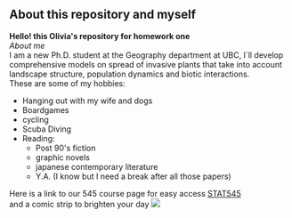 ## About this repository and myself
**Hello! this Olivia's repository for homework one**  
_About me_  
I am a new Ph.D. student at the Geography department at UBC, I´ll develop comprehensive models on spread of invasive plants that take into account landscape structure, population dynamics and biotic interactions.  
These are some of my hobbies:  

* Hanging out with my wife and dogs    
* Boardgames  
* cycling  
* Scuba Diving  
* Reading:
    * Post 90's fiction
    * graphic novels
    * japanese contemporary literature
    * Y.A. (I know but I need a break after all those papers) 
    
Here is a link to our 545 course page for easy access
[STAT545](http://stat545.com/index.html)  
and a comic strip to brighten your day   ![](http://phdcomics.com/comics/archive/phd091212s.gif)



